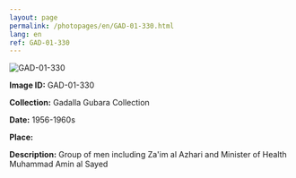 ```yaml
---
layout: page
permalink: /photopages/en/GAD-01-330.html
lang: en
ref: GAD-01-330
---
```


![GAD-01-330](/smallimages/GAD-01-330-600.jpg)

**Image ID:** GAD-01-330

**Collection:** Gadalla Gubara Collection

**Date:** 1956-1960s

**Place:**

**Description:** Group of men including Za'im al Azhari and Minister of Health Muhammad Amin al Sayed
